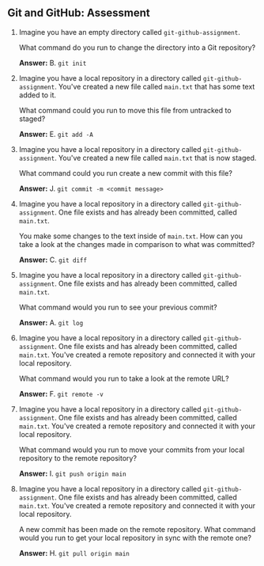## Git and GitHub: Assessment

1. Imagine you have an empty directory called `git-github-assignment`.

    What command do you run to change the directory into a Git repository?

    **Answer:** B. `git init`

2. Imagine you have a local repository in a directory called `git-github-assignment`. You've created a new file called `main.txt` that has some text added to it.

    What command could you run to move this file from untracked to staged?

    **Answer:** E. `git add -A`

3. Imagine you have a local repository in a directory called `git-github-assignment`. You've created a new file called `main.txt` that is now staged.

    What command could you run create a new commit with this file?

    **Answer:** J. `git commit -m <commit message>`

4. Imagine you have a local repository in a directory called `git-github-assignment`. One file exists and has already been committed, called `main.txt`.

    You make some changes to the text inside of `main.txt`. How can you take a look at the changes made in comparison to what was committed?

    **Answer:** C. `git diff`

5. Imagine you have a local repository in a directory called `git-github-assignment`. One file exists and has already been committed, called `main.txt`.

    What command would you run to see your previous commit?

    **Answer:** A. `git log`

6. Imagine you have a local repository in a directory called `git-github-assignment`. One file exists and has already been committed, called `main.txt`. You've created a remote repository and connected it with your local repository.

    What command would you run to take a look at the remote URL?

    **Answer:** F. `git remote -v`

7. Imagine you have a local repository in a directory called `git-github-assignment`. One file exists and has already been committed, called `main.txt`. You've created a remote repository and connected it with your local repository.

    What command would you run to move your commits from your local repository to the remote repository?

    **Answer:** I. `git push origin main`

8. Imagine you have a local repository in a directory called `git-github-assignment`. One file exists and has already been committed, called `main.txt`. You've created a remote repository and connected it with your local repository.

    A new commit has been made on the remote repository. What command would you run to get your local repository in sync with the remote one?

    **Answer:** H. `git pull origin main`
